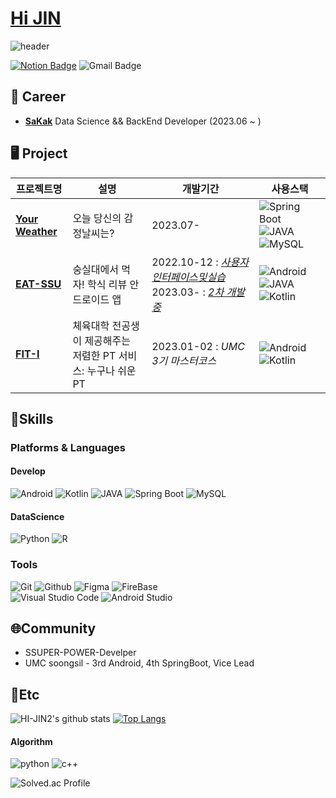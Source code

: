 # [Hi JIN](https://my.surfit.io/w/597611764)  


![header](https://capsule-render.vercel.app/api?type=waving&color=auto&height=300&section=header&text=Hi%20JIN~&fontSize=90)  

[![Notion Badge](https://img.shields.io/badge/Notion-000000?style=flat-square&logo=Notion&logoColor=white&link=https://hi-jin-1514.notion.site/Hi-JIN-f124529bf0a34eaa8326ed1e0d81871b)](https://hi-jin-1514.notion.site/Hi-JIN-f124529bf0a34eaa8326ed1e0d81871b) 
![Gmail Badge](https://img.shields.io/badge/jini1514@soongsil.ac.kr-EA4335?style=flat-square&logo=Gmail&logoColor=white&link=mailto:jini1514@soongsil.ac.kr)

## 💼 Career

- **[SaKak](https://www.sakak.co.kr/)** Data Science && BackEnd Developer (2023.06 ~ )

## 🖥️ Project

|프로젝트명|설명|개발기간|사용스택|
|---|---|---|---|
| [**Your Weather**](https://github.com/yourweather/yourweather_server) | 오늘 당신의 감정날씨는? |2023.07- | ![Spring Boot](https://img.shields.io/badge/-Spring%20Boot-6DB33F?style=flat&logo=springboot&logoColor=white) ![JAVA](https://img.shields.io/badge/java-007396?style=flat&logo=java&logoColor=white") ![MySQL](https://img.shields.io/badge/MySQL-4479A1?style=flat&logo=MySQL&logoColor=white) |
| [**EAT-SSU**](https://github.com/EAT-SSU) | 숭실대에서 먹자! 학식 리뷰 안드로이드 앱 |2022.10-12 : [*사용자인터페이스및실습*](https://github.com/EAT-SSU/EAT-SSU)  2023.03- : [*2차 개발 중*](https://github.com/EAT-SSU/EatSSU-Android) |![Android](https://img.shields.io/badge/Android-3DDC84.svg?&style=flat&logo=Android&logoColor=white) ![JAVA](https://img.shields.io/badge/java-007396?style=flat&logo=java&logoColor=white")  ![Kotlin](https://img.shields.io/badge/Kotlin-7F52FF.svg?&style=flat&logo=Kotlin&logoColor=white)
| [**FIT-I**](https://github.com/FIT-I/FIT-I-Android) | 체육대학 전공생이 제공해주는 저렴한 PT 서비스: 누구나 쉬운 PT  |2023.01-02 : *UMC 3기 마스터코스*|![Android](https://img.shields.io/badge/Android-3DDC84.svg?&style=flat&logo=Android&logoColor=white) ![Kotlin](https://img.shields.io/badge/Kotlin-7F52FF.svg?&style=flat&logo=Kotlin&logoColor=white) |







## 🌱Skills
### Platforms & Languages
#### Develop
![Android](https://img.shields.io/badge/Android-3DDC84.svg?&style=flat&logo=Android&logoColor=white)
![Kotlin](https://img.shields.io/badge/Kotlin-7F52FF.svg?&style=flat&logo=Kotlin&logoColor=white)
![JAVA](https://img.shields.io/badge/java-007396?style=flat&logo=java&logoColor=white")
![Spring Boot](https://img.shields.io/badge/-Spring%20Boot-6DB33F?style=flat&logo=springboot&logoColor=white)
![MySQL](https://img.shields.io/badge/MySQL-4479A1?style=flat&logo=MySQL&logoColor=white)


#### DataScience
![Python](https://img.shields.io/badge/Python-3776AB.svg?&style=flat&logo=Python&logoColor=white)
![R](https://img.shields.io/badge/R-276DC3.svg?&style=flat&logo=R&logoColor=white)

### Tools
![Git](https://img.shields.io/badge/Git-F05032.svg?&style=flat&logo=Git&logoColor=white)
![Github](https://img.shields.io/badge/github-181717?style=flat&logo=github&logoColor=white)
![Figma](https://img.shields.io/badge/Figma-F24E1E.svg?&style=flat&logo=Figma&logoColor=white)
![FireBase](https://img.shields.io/badge/FIREBASE-FFCA28.svg?&style=flat&logo=FIREBASE&logoColor=white)  
![Visual Studio Code](https://img.shields.io/badge/Visual%20Studio%20Code-007ACC.svg?&style=flat&logo=Visual%20Studio%20Code&logoColor=white)
![Android Studio](https://img.shields.io/badge/Android%20Studio-3DDC84.svg?&style=flat&logo=Android%20Studio&logoColor=white)


## 🌐Community

- SSUPER-POWER-Develper
- UMC soongsil - 3rd Android, 4th SpringBoot, Vice Lead

## 💭Etc

![HI-JIN2's github stats](https://github-readme-stats.vercel.app/api?username=HI-JIN2&show_icons=true)
[![Top Langs](https://github-readme-stats.vercel.app/api/top-langs/?username=HI-JIN2&layout=compact)](https://github.com/HI-JIN2/github-readme-stats)
#### Algorithm
![python](https://img.shields.io/badge/python-3776AB.svg?&style=for-the-badge&logo=python&logoColor=white) 
![c++](https://img.shields.io/badge/c++-00599C?style=for-the-badge&logo=c%2B%2B&logoColor=white)

![Solved.ac Profile](http://mazassumnida.wtf/api/v2/generate_badge?boj=qldls0307)


